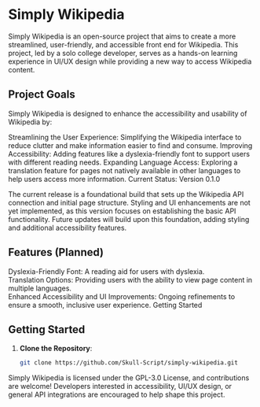# Simply Wikipedia

Simply Wikipedia is an open-source project that aims to create a more streamlined, user-friendly, and accessible front end for Wikipedia. This project, led by a solo college developer, serves as a hands-on learning experience in UI/UX design while providing a new way to access Wikipedia content.

## Project Goals

Simply Wikipedia is designed to enhance the accessibility and usability of Wikipedia by:

Streamlining the User Experience: Simplifying the Wikipedia interface to reduce clutter and make information easier to find and consume.
Improving Accessibility: Adding features like a dyslexia-friendly font to support users with different reading needs.
Expanding Language Access: Exploring a translation feature for pages not natively available in other languages to help users access more information.
Current Status: Version 0.1.0

The current release is a foundational build that sets up the Wikipedia API connection and initial page structure. Styling and UI enhancements are not yet implemented, as this version focuses on establishing the basic API functionality. Future updates will build upon this foundation, adding styling and additional accessibility features.

## Features (Planned)

Dyslexia-Friendly Font: A reading aid for users with dyslexia.<br>
Translation Options: Providing users with the ability to view page content in multiple languages.<br>
Enhanced Accessibility and UI Improvements: Ongoing refinements to ensure a smooth, inclusive user experience.
Getting Started

## Getting Started

1. **Clone the Repository**:
   ```bash
   git clone https://github.com/Skull-Script/simply-wikipedia.git


Simply Wikipedia is licensed under the GPL-3.0 License, and contributions are welcome! Developers interested in accessibility, UI/UX design, or general API integrations are encouraged to help shape this project.
